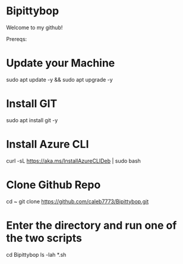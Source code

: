 # Bipittybop
Welcome to my github!

Prereqs:

# Update your Machine
sudo apt update -y && sudo apt upgrade -y
# Install GIT
sudo apt install git -y
# Install Azure CLI
curl -sL https://aka.ms/InstallAzureCLIDeb | sudo bash
# Clone Github Repo
cd ~
git clone https://github.com/caleb7773/Bipittybop.git
# Enter the directory and run one of the two scripts
cd Bipittybop
ls -lah *.sh
